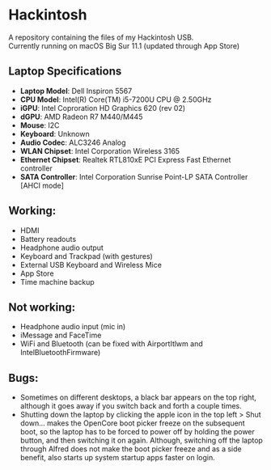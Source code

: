 # Hackintosh
A repository containing the files of my Hackintosh USB.   
Currently running on macOS Big Sur 11.1 (updated through App Store)

## Laptop Specifications
- **Laptop Model**: Dell Inspiron 5567  
- **CPU Model**: Intel(R) Core(TM) i5-7200U CPU @ 2.50GHz  
- **iGPU**: Intel Coproration HD Graphics 620 (rev 02)  
- **dGPU**: AMD Radeon R7 M440/M445  
- **Mouse**: I2C  
- **Keyboard**: Unknown  
- **Audio Codec**: ALC3246 Analog  
- **WLAN Chipset**: Intel Corporation Wireless 3165  
- **Ethernet Chipset**: Realtek RTL810xE PCI Express Fast Ethernet controller  
- **SATA Controller**: Intel Corporation Sunrise Point-LP SATA Controller [AHCI mode]  

## Working:
- HDMI
- Battery readouts
- Headphone audio output
- Keyboard and Trackpad (with gestures)
- External USB Keyboard and Wireless Mice
- App Store
- Time machine backup

## Not working:
- Headphone audio input (mic in)
- iMessage and FaceTime
- WiFi and Bluetooth (can be fixed with AirportItlwm and IntelBluetoothFirmware)

## Bugs:
- Sometimes on different desktops, a black bar appears on the top right, although it goes away if you switch back and forth a couple times.
- Shutting down the laptop by clicking the apple icon in the top left > Shut down... makes the OpenCore boot picker freeze on the subsequent boot, so the laptop has to be forced to power off by holding the power button, and then switching it on again. Although, switching off the laptop through Alfred does not make the boot picker freeze and as a side benefit, also starts up system startup apps faster on login.
